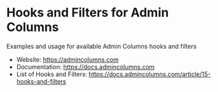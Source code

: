 # Hooks and Filters for Admin Columns
Examples and usage for available Admin Columns hooks and filters

* Website: https://admincolumns.com
* Documentation: https://docs.admincolumns.com
* List of Hooks and Filters: https://docs.admincolumns.com/article/15-hooks-and-filters